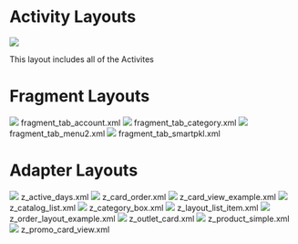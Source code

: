 # Activity Layouts
![](https://github.com/rickyhemawan/ImagesForReadme/blob/master/DefinitelyNotLoginSS/AllActivities.PNG)

This layout includes all of the Activites

# Fragment Layouts
![](https://github.com/rickyhemawan/ImagesForReadme/blob/master/DefinitelyNotLoginSS/FragmentTabAccount.PNG)
fragment_tab_account.xml
![](https://github.com/rickyhemawan/ImagesForReadme/blob/master/DefinitelyNotLoginSS/FragmentTabCategory.PNG)
fragment_tab_category.xml
![](https://github.com/rickyhemawan/ImagesForReadme/blob/master/DefinitelyNotLoginSS/FragmentTabMenu2.PNG)
fragment_tab_menu2.xml
![](https://github.com/rickyhemawan/ImagesForReadme/blob/master/DefinitelyNotLoginSS/FragmentTabSmartPKL.PNG)
fragment_tab_smartpkl.xml
# Adapter Layouts
![](https://github.com/rickyhemawan/ImagesForReadme/blob/master/DefinitelyNotLoginSS/zActiveDays.PNG)
z_active_days.xml
![](https://github.com/rickyhemawan/ImagesForReadme/blob/master/DefinitelyNotLoginSS/zCardOrder.PNG)
z_card_order.xml
![](https://github.com/rickyhemawan/ImagesForReadme/blob/master/DefinitelyNotLoginSS/zCardViewExample.PNG)
z_card_view_example.xml
![](https://github.com/rickyhemawan/ImagesForReadme/blob/master/DefinitelyNotLoginSS/zCatalogList.PNG)
z_catalog_list.xml
![](https://github.com/rickyhemawan/ImagesForReadme/blob/master/DefinitelyNotLoginSS/zCategoryBox.PNG)
z_category_box.xml
![](https://github.com/rickyhemawan/ImagesForReadme/blob/master/DefinitelyNotLoginSS/zLayoutListItem.PNG)
z_layout_list_item.xml
![](https://github.com/rickyhemawan/ImagesForReadme/blob/master/DefinitelyNotLoginSS/zOrderLayoutExample.PNG)
z_order_layout_example.xml
![](https://github.com/rickyhemawan/ImagesForReadme/blob/master/DefinitelyNotLoginSS/zOutletCard.PNG)
z_outlet_card.xml
![](https://github.com/rickyhemawan/ImagesForReadme/blob/master/DefinitelyNotLoginSS/zProductSimple.PNG)
z_product_simple.xml
![](https://github.com/rickyhemawan/ImagesForReadme/blob/master/DefinitelyNotLoginSS/zPromoCardView.PNG)
z_promo_card_view.xml
